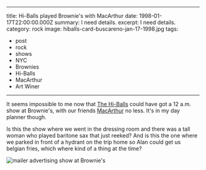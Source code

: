  ---
title: Hi-Balls played Brownie's with MacArthur
date: 1998-01-17T22:00:00.000Z
summary: I need details.
excerpt: I need details.
category: rock
image: hiballs-card-buscareno-jan-17-1998.jpg
tags:
  - post 
  - rock
  - shows
  - NYC
  - Brownies
  - Hi-Balls
  - MacArthur
  - Art Winer

---

It seems impossible to me now that [The Hi-Balls](https://hiballs.bandcamp.com/) could have got a 12 a.m. show at Brownie's, with our friends [MacArthur](https://macarthur.bandcamp.com/) no less. It's in my day planner though.

Is this the show where we went in the dressing room and there was a tall woman who played baritone sax that just reeked?
And is this the one where we parked in front of a hydrant on the trip home so Alan could get us belgian fries, which where kind of a thing at the time?

![mailer advertising show at Brownie's](/static/img/rock/hiballs-card-buscareno-jan-17-1998.jpg "mailer advertising show at Brownie's")